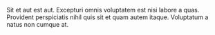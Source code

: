 Sit et aut est aut.
Excepturi omnis voluptatem est nisi labore a quas.
Provident perspiciatis nihil quis sit et quam autem itaque.
Voluptatum a natus non cumque at.